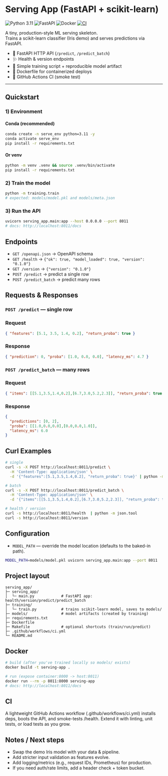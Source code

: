 # Serving App (FastAPI + scikit-learn)
![Python 3.11](https://img.shields.io/badge/Python-3.11-blue)
![FastAPI](https://img.shields.io/badge/FastAPI-ready-teal)
![Docker](https://img.shields.io/badge/Docker-ready-informational)
[![CI](https://github.com/KyleSDeveloper/serving_app/actions/workflows/ci-pr.yml/badge.svg)](https://github.com/KyleSDeveloper/serving_app/actions/workflows/ci-pr.yml)

A tiny, production-style ML serving skeleton.  
Trains a scikit-learn classifier (Iris demo) and serves predictions via FastAPI.

- 🚀 FastAPI HTTP API (`/predict`, `/predict_batch`)
- 🩺 Health & version endpoints
- 🧪 Simple training script + reproducible model artifact
- 🐳 Dockerfile for containerized deploys
- 🤖 GitHub Actions CI (smoke test)

---

## Quickstart

### 1) Environment

#### Conda (recommended)
```bash
conda create -n serve_env python=3.11 -y
conda activate serve_env
pip install -r requirements.txt
```
#### Or venv
```bash
python -m venv .venv && source .venv/bin/activate
pip install -r requirements.txt
```
### 2) Train the model
```bash
python -m training.train
# expected: models/model.pkl and models/meta.json
```
### 3) Run the API
```bash
uvicorn serving_app.main:app --host 0.0.0.0 --port 8011
# docs: http://localhost:8011/docs
```

## Endpoints
- `GET /openapi.json` → OpenAPI schema
- `GET /health`  → `{"ok": true, "model_loaded": true, "version": "0.1.0"}`
- `GET /version` → `{"version": "0.1.0"}`
- `POST /predict` → predict a single row
- `POST /predict_batch` → predict many rows

## Requests & Responses

### `POST /predict` — single row

### Request
```json
{ "features": [5.1, 3.5, 1.4, 0.2], "return_proba": true }
```

### Response
```json
{ "prediction": 0, "proba": [1.0, 0.0, 0.0], "latency_ms": 4.7 }
```

### `POST /predict_batch` — many rows


### Request
```json
{ "items": [[5.1,3.5,1.4,0.2],[6.7,3.0,5.2,2.3]], "return_proba": true }
```

### Response
```json
{
  "predictions": [0, 2],
  "proba": [[1.0,0.0,0.0],[0.0,0.0,1.0]],
  "latency_ms": 6.0
}
```

## Curl Examples
```bash
# single
curl -s -X POST http://localhost:8011/predict \
  -H 'Content-Type: application/json' \
  -d '{"features":[5.1,3.5,1.4,0.2], "return_proba": true}' | python -m json.tool

# batch
curl -s -X POST http://localhost:8011/predict_batch \
  -H 'Content-Type: application/json' \
  -d '{"items":[[5.1,3.5,1.4,0.2],[6.7,3.0,5.2,2.3]], "return_proba": true}' | python -m json.tool

# health / version
curl -s http://localhost:8011/health  | python -m json.tool
curl -s http://localhost:8011/version
```

## Configuration
- `MODEL_PATH` — override the model location (defaults to the baked-in path).
```bash
MODEL_PATH=models/model.pkl uvicorn serving_app.main:app --port 8011
```

## Project layout
```text
serving_app/
├─ serving_app/
│  └─ main.py            # FastAPI app: health/version/predict/predict_batch
├─ training/
│  └─ train.py           # trains scikit-learn model, saves to models/
├─ models/               # model artifacts (created by training)
├─ requirements.txt
├─ Dockerfile
├─ Makefile              # optional shortcuts (train/run/predict)
├─ .github/workflows/ci.yml
└─ README.md
```

## Docker
```bash
# build (after you've trained locally so models/ exists)
docker build -t serving-app .

# run (expose container:8000 -> host:8011)
docker run --rm -p 8011:8000 serving-app
# docs: http://localhost:8011/docs
```

## CI

A lightweight GitHub Actions workflow (.github/workflows/ci.yml) installs deps, boots the API, and smoke-tests /health. Extend it with linting, unit tests, or load tests as you grow.

## Notes / Next steps
- Swap the demo Iris model with your data & pipeline.
- Add stricter input validation as features evolve.
- Add logging/metrics (e.g., request IDs, Prometheus) for production.
- If you need auth/rate limits, add a header check + token bucket.













